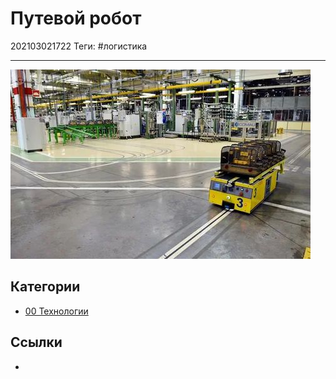 # Путевой робот

202103021722
Теги: #логистика 
___

![../assets/путевой-робот.jpg](../assets/%D0%BF%D1%83%D1%82%D0%B5%D0%B2%D0%BE%D0%B9-%D1%80%D0%BE%D0%B1%D0%BE%D1%82.jpg)

## Категории

* [00 Технологии](00%20%D0%A2%D0%B5%D1%85%D0%BD%D0%BE%D0%BB%D0%BE%D0%B3%D0%B8%D0%B8.md)

## Ссылки

* 
